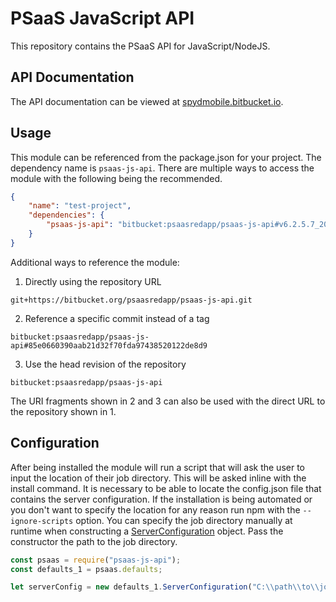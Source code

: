 # PSaaS JavaScript API #

This repository contains the PSaaS API for JavaScript/NodeJS.

## API Documentation

The API documentation can be viewed at [spydmobile.bitbucket.io](https://spydmobile.bitbucket.io/psaas_js/).

## Usage

This module can be referenced from the package.json for your project. The dependency name is `psaas-js-api`. There are multiple ways to access the module with the following being the recommended.

```json
{
    "name": "test-project",
    "dependencies": {
        "psaas-js-api": "bitbucket:psaasredapp/psaas-js-api#v6.2.5.7_20200727"
    }
}
```

Additional ways to reference the module:

1) Directly using the repository URL
```
git+https://bitbucket.org/psaasredapp/psaas-js-api.git
```

2) Reference a specific commit instead of a tag
```
bitbucket:psaasredapp/psaas-js-api#85e0660390aab21d32f70fda97438520122de8d9
```

3) Use the head revision of the repository
```
bitbucket:psaasredapp/psaas-js-api
```

The URI fragments shown in 2 and 3 can also be used with the direct URL to the repository shown in 1.

## Configuration

After being installed the module will run a script that will ask the user to input the location of their job directory. This will be asked inline with the install command. It is necessary to be able to locate the config.json file that contains the server configuration. If the installation is being automated or you don't want to specify the location for any reason run npm with the `--ignore-scripts` option. You can specify the job directory manually at runtime when constructing a [ServerConfiguration](https://spydmobile.bitbucket.io/psaas_js/classes/_defaults_.serverconfiguration.html) object. Pass the constructor the path to the job directory.

```javascript
const psaas = require("psaas-js-api");
const defaults_1 = psaas.defaults;

let serverConfig = new defaults_1.ServerConfiguration("C:\\path\\to\\jobs");
```
